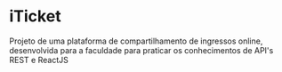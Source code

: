 # iTicket
Projeto de uma plataforma de compartilhamento de ingressos online, desenvolvida para a faculdade para praticar os conhecimentos de API's REST e ReactJS
